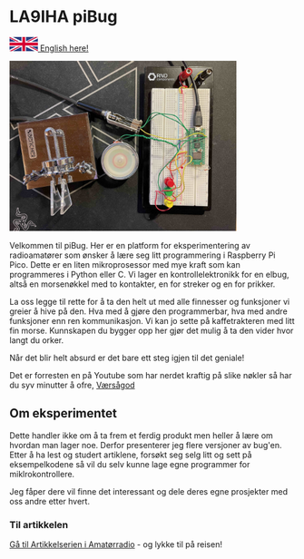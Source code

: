 # LA9IHA piBug
<a href="https://github.com/LA9IHA/piBug/blob/main/READMEen.md"><img height= "25" src="https://raw.githubusercontent.com/LA9IHA/piBug/main/bullen/assets/UK.jpg"> English here!</a>

<img height="300" src="https://raw.githubusercontent.com/LA9IHA/piBug/main/bullen/assets/piBug.jpg">

Velkommen til piBug. Her er en platform for eksperimentering av radioamatører som ønsker å lære seg litt programmering i Raspberry Pi Pico. Dette er en liten mikroprosessor med mye kraft som kan programmeres i Python eller C. Vi lager en kontrollelektronikk for en elbug, altså en morsenøkkel med to kontakter, en for streker og en for prikker.

La oss legge til rette for å ta den helt ut med alle finnesser og funksjoner vi greier å hive på den. Hva med å gjøre den programmerbar, hva med andre funksjoner enn ren kommunikasjon. Vi kan jo sette på kaffetrakteren med litt fin morse. Kunnskapen du bygger opp her gjør det mulig å ta den vider hvor langt du orker.

Når det blir helt absurd er det bare ett steg igjen til det geniale!

Det er forresten en på Youtube som har nerdet kraftig på slike nøkler så har du syv minutter å ofre, <a href="https://www.youtube.com/watch?v=uPheyoHmuDA" target="_blank">Værsågod</a>

## Om eksperimentet
Dette handler ikke om å ta frem et ferdig produkt men heller å lære om hvordan man lager noe. Derfor presenterer jeg flere versjoner av bug'en. Etter å ha lest og studert artiklene, forsøkt seg selg litt og sett på eksempelkodene så vil du selv kunne lage egne programmer for miklrokontrollere.

Jeg fåper dere vil finne det interessant og dele deres egne prosjekter med oss andre etter hvert.

### Til artikkelen

<a href="https://github.com/LA9IHA/piBug/tree/main/bullen">Gå til Artikkelserien i Amatørradio</a> - og lykke til på reisen!
